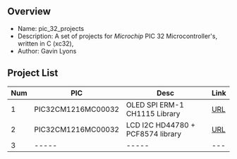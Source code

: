 Overview
--------------------------------------------
* Name: pic_32_projects
* Description: A set of projects for  *Microchip* PIC 32 Microcontroller's,
written in C (xc32), 
* Author: Gavin Lyons

Project List
-----------------------------------------

| Num | PIC | Desc | Link |
| --- | --- | --- |--- |
| 1  | PIC32CM1216MC00032 |  OLED SPI ERM-1 CH1115 Library |[URL](projects/OLEDCH1115/) |
| 2  | PIC32CM1216MC00032 | LCD I2C HD44780  + PCF8574 library |[URL](projects/HD44780/)  |
| 3  | ----- | ----- | --- |


